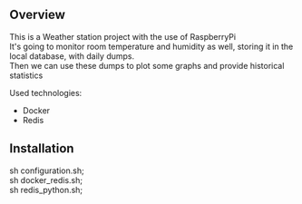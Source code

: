 ## Overview 

This is a Weather station project with the use of RaspberryPi  
It's going to monitor room temperature and humidity as well, storing it in the
local database, with daily dumps.  
Then we can use these dumps to plot some graphs and provide historical
statistics  
  
Used technologies:
* Docker
* Redis

## Installation 
sh configuration.sh;  
sh docker_redis.sh;  
sh redis_python.sh;  
